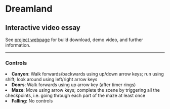 <h1>Dreamland</h1>
<h2>Interactive video essay</h2>
See <a href="https://ccrma.stanford.edu/~jjmills/Repo/Dreamland.html">project webpage</a> for build download, demo video, and further information.

------------
<h3> Controls </h3>
<li><strong>Canyon</strong>: Walk forwards/backwards using up/down arrow keys; run using
shift; look around using left/right arrow keys</li>
<li><strong>Doors</strong>: Walk forwards using up arrow key (after timer rings)</li>
<li><strong>Maze</strong>: Move using arrow keys; complete the scene by triggering all the
checkpoints, i.e. going through each part of the maze at least once</li>
<li><strong>Falling:</strong> No controls</li>
